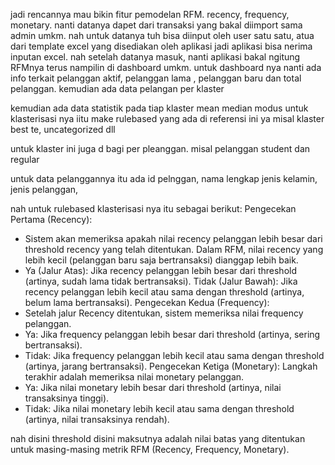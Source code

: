 jadi rencannya mau bikin fitur pemodelan RFM. recency, frequency, monetary. nanti datanya dapet dari transaksi yang bakal diimport sama admin umkm. nah untuk datanya tuh bisa diinput oleh user satu satu, atua dari template excel yang disediakan oleh aplikasi jadi aplikasi bisa nerima inputan excel. nah setelah datanya masuk, nanti aplikasi bakal ngitung RFMnya terus nampilin di dashboard umkm. 
untuk dashboard nya  nanti ada info terkait pelanggan aktif, pelanggan lama , pelanggan baru dan total pelanggan. kemudian ada data pelangan per klaster

kemudian ada data statistik pada tiap klaster mean median modus
untuk klasterisasi nya iitu make rulebased yang ada di referensi ini ya 
misal klaster best te, uncategorized dll

untuk klaster ini juga d bagi per pleanggan. misal pelanggan student dan regular

untuk data pelanggannya itu ada id pelnggan, nama lengkap jenis kelamin, jenis pelanggan, 

nah untuk rulebased klasterisasi nya itu sebagai berikut:
Pengecekan Pertama (Recency):
- Sistem akan memeriksa apakah nilai recency pelanggan lebih besar dari threshold recency yang telah ditentukan. Dalam RFM, nilai recency yang lebih kecil (pelanggan baru saja bertransaksi) dianggap lebih baik.
- Ya (Jalur Atas): Jika recency pelanggan lebih besar dari threshold (artinya, sudah lama tidak bertransaksi).
Tidak (Jalur Bawah): Jika recency pelanggan lebih kecil atau sama dengan threshold (artinya, belum lama bertransaksi).
Pengecekan Kedua (Frequency):
- Setelah jalur Recency ditentukan, sistem memeriksa nilai frequency pelanggan.
- Ya: Jika frequency pelanggan lebih besar dari threshold (artinya, sering bertransaksi).
- Tidak: Jika frequency pelanggan lebih kecil atau sama dengan threshold (artinya, jarang bertransaksi).
Pengecekan Ketiga (Monetary):
Langkah terakhir adalah memeriksa nilai monetary pelanggan.
- Ya: Jika nilai monetary lebih besar dari threshold (artinya, nilai transaksinya tinggi).
- Tidak: Jika nilai monetary lebih kecil atau sama dengan threshold (artinya, nilai transaksinya rendah).


nah disini threshold disini maksutnya adalah nilai batas yang ditentukan untuk masing-masing metrik RFM (Recency, Frequency, Monetary).